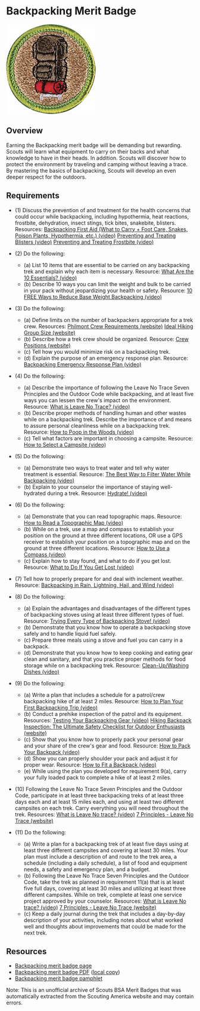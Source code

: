 

# Backpacking Merit Badge

![Backpacking Merit Badge](images/backpacking-merit-badge.jpg)

## Overview



Earning the Backpacking merit badge will be demanding but rewarding. Scouts will learn what equipment to carry on their backs and what knowledge to have in their heads. In addition. Scouts will discover how to protect the environment by traveling and camping without leaving a trace. By mastering the basics of backpacking, Scouts will develop an even deeper respect for the outdoors.

## Requirements

* (1) Discuss the prevention of and treatment for the health concerns that could occur while backpacking, including hypothermia, heat reactions, frostbite, dehydration, insect stings, tick bites, snakebite, blisters. Resources:  [Backpacking First Aid (What to Carry + Foot Care, Snakes, Poison Plants, Hypothermia, etc.) (video)](https://youtu.be/nxExCQiWa_U?si=E-FC1vbHZYI0vxhb)  [Preventing and Treating Blisters (video)](https://youtu.be/lIvLRG31MZI?si=Y7vTYYNYNzcl_MV2)  [Preventing and Treating Frostbite (video)](https://youtu.be/GHN8008brQw?si=MVUMbLRpSWLSkOZP)
* (2) Do the following:
    * (a) List 10 items that are essential to be carried on any backpacking trek and explain why each item is necessary. Resource: [What Are the 10 Essentials? (video)](https://youtu.be/J-Ae6OKjb6I?si=Ee6rn5JtoCrwtTFo)
    * (b) Describe 10 ways you can limit the weight and bulk to be carried in your pack without jeopardizing your health or safety. Resource: [ 10 FREE Ways to Reduce Base Weight Backpacking (video)](https://youtu.be/Sg8-Urd6_JY?si=jti50ZHuKFyKyxNg)


* (3) Do the following:
    * (a) Define limits on the number of backpackers appropriate for a trek crew. Resources: [Philmont Crew Requirements (website)](https://www.philmontscoutranch.org/treks/trekrequirements/crewrequirements/) [Ideal Hiking Group Size (website)](https://www.trailhiking.com.au/preparation/hiking-group-size/?srsltid=AfmBOooFYNMZTHANda2SBQWKHvaJuAW22YjziY4GhHYZ5vizsVquuu9D)
    * (b) Describe how a trek crew should be organized. Resource: [Crew Positions (website)](https://www.philmontscoutranch.org/treks/trek-resources/crew-positions/)
    * (c) Tell how you would minimize risk on a backpacking trek.
    * (d) Explain the purpose of an emergency response plan. Resource: [Backpacking Emergency Response Plan (video)](https://youtu.be/kypwGloorRk?si=EU5OPuV3A5yDbfx8)


* (4) Do the following:
    * (a) Describe the importance of following the Leave No Trace Seven Principles and the Outdoor Code while backpacking, and at least five ways you can lessen the crew's impact on the environment. Resource: [What is Leave No Trace? (video)](https://youtu.be/Rpq01rO9ZR0?si=YIELlDJ5aYqUmUi9)
    * (b) Describe proper methods of handling human and other wastes while on a backpacking trek. Describe the importance of and means to assure personal cleanliness while on a backpacking trek. Resource: [How to Poop in the Woods (video)](https://youtu.be/Dk2k1QEyY7U?si=f4XaWPIgmh29_Cm9)
    * (c) Tell what factors are important in choosing a campsite. Resource: [How to Select a Campsite (video)](https://youtu.be/dfpE0x6xTPU?si=op4Dp7UgoJk-qcNw)


* (5) Do the following:
    * (a) Demonstrate two ways to treat water and tell why water treatment is essential. Resource: [The Best Way to Filter Water While Backpacking (video)](https://youtu.be/DIZz3iiZ2TY?si=krQx2K9GtsjHx1Lh)
    * (b) Explain to your counselor the importance of staying well-hydrated during a trek. Resource: [Hydrate! (video)](https://youtu.be/zeZ--U2-Vz8?si=H86Y5a0Ac38NmuCb)


* (6) Do the following:
    * (a) Demonstrate that you can read topographic maps. Resource: [How to Read a Topographic Map (video)](https://youtu.be/CoVcRxza8nI?si=_vx1M7g51M2l_j4a)
    * (b) While on a trek, use a map and compass to establish your position on the ground at three different locations, OR use a GPS receiver to establish your position on a topographic map and on the ground at three different locations. Resource: [How to Use a Compass (video)](https://youtu.be/0cF0ovA3FtY?si=o6nQlPuwNkbBJhwu)
    * (c) Explain how to stay found, and what to do if you get lost. Resource: [What to Do If You Get Lost (video)](https://youtu.be/dq6fq-XdgUk?si=jzJ2anuQ7AwWrb3c)


* (7) Tell how to properly prepare for and deal with inclement weather. Resource:  [Backpacking in Rain, Lightning, Hail, and Wind (video)](https://youtu.be/J4atUCcf4p0?si=E5kHrCGO6P7evExq)
* (8) Do the following:
    * (a) Explain the advantages and disadvantages of the different types of backpacking stoves using at least three different types of fuel. Resource: [Trying Every Type of Backpacking Stove! (video)](https://youtu.be/DQdhvnXX8PM?si=-H_SQQdh77r70fb1)
    * (b) Demonstrate that you know how to operate a backpacking stove safely and to handle liquid fuel safely.
    * (c) Prepare three meals using a stove and fuel you can carry in a backpack.
    * (d) Demonstrate that you know how to keep cooking and eating gear clean and sanitary, and that you practice proper methods for food storage while on a backpacking trek. Resource: [Clean-Up/Washing Dishes (video)](https://youtu.be/NNcu_Ujoiv4?si=ZZtSZLYJ73an86nj)


* (9) Do the following:
    * (a) Write a plan that includes a schedule for a patrol/crew backpacking hike of at least 2 miles. Resource: [How to Plan Your First Backpacking Trip (video)](https://youtu.be/O1vtZSKr0pE?si=Uq1SBhiCqqT3OT_M)
    * (b) Conduct a prehike inspection of the patrol and its equipment. Resources: [Testing Your Backpacking Gear (video)](https://youtu.be/60iYJZoWBMA?si=uxYhraK_ZP3kNRAP) [Hiking Backpack Inspection: The Ultimate Safety Checklist for Outdoor Enthusiasts (website)](https://nomadisbeautiful.com/travel-blogs/hiking-backpack-inspection-checklist/)
    * (c) Show that you know how to properly pack your personal gear and your share of the crew's gear and food. Resource: [How to Pack Your Backpack (video)](https://youtu.be/jBDido6uX9k?si=0eooOD1d3NvRP9Bb)
    * (d) Show you can properly shoulder your pack and adjust it for proper wear. Resource: [How to Fit a Backpack (video)](https://youtu.be/0SGiGZlppMM?si=yf56DI_9Z9n7og8F)
    * (e) While using the plan you developed for requirement 9(a), carry your fully loaded pack to complete a hike of at least 2 miles.


* (10) Following the Leave No Trace Seven Principles and the Outdoor Code, participate in at least three backpacking treks of at least three days each and at least 15 miles each, and using at least two different campsites on each trek. Carry everything you will need throughout the trek. Resources:  [What is Leave No trace?  (video)](https://youtu.be/Rpq01rO9ZR0?si=hjjnThExBUjG0aIW)  [7 Principles - Leave No Trace (website)](https://lnt.org/why/7-principles/)
* (11) Do the following:
    * (a) Write a plan for a backpacking trek of at least five days using at least three different campsites and covering at least 30 miles. Your plan must include a description of and route to the trek area, a schedule (including a daily schedule), a list of food and equipment needs, a safety and emergency plan, and a budget.
    * (b) Following the Leave No Trace Seven Principles and the Outdoor Code, take the trek as planned in requirement 11(a) that is at least five full days, covering at least 30 miles and utilizing at least three different campsites. While on trek, complete at least one service project approved by your counselor. Resources: [What is Leave No trace? (video)](https://youtu.be/Rpq01rO9ZR0?si=hjjnThExBUjG0aIW) [7 Principles - Leave No Trace (website)](https://lnt.org/why/7-principles/)
    * (c) Keep a daily journal during the trek that includes a day-by-day description of your activities, including notes about what worked well and thoughts about improvements that could be made for the next trek.




## Resources

- [Backpacking merit badge page](https://www.scouting.org/merit-badges/backpacking/)
- [Backpacking merit badge PDF](https://filestore.scouting.org/filestore/Merit_Badge_ReqandRes/Pamphlets/Backpacking.pdf) ([local copy](files/backpacking-merit-badge.pdf))
- [Backpacking merit badge pamphlet](https://www.scoutshop.org/bsa-backpacking-merit-badge-pamphlet-661588.html)

Note: This is an unofficial archive of Scouts BSA Merit Badges that was automatically extracted from the Scouting America website and may contain errors.